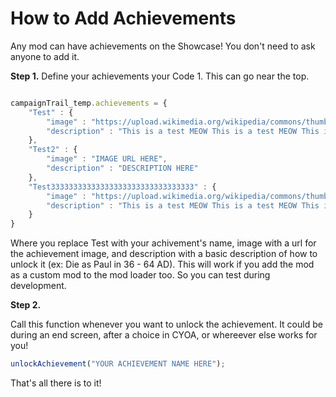 # How to Add Achievements

Any mod can have achievements on the Showcase! You don't need to ask anyone to add it.

**Step 1.** Define your achievements your Code 1. This can go near the top.

```javascript

campaignTrail_temp.achievements = {
    "Test" : {
        "image" : "https://upload.wikimedia.org/wikipedia/commons/thumb/c/cd/Stray_kitten_Rambo002.jpg/1200px-Stray_kitten_Rambo002.jpg",
        "description" : "This is a test MEOW This is a test MEOW This is a test MEOW"
    },
    "Test2" : {
        "image" : "IMAGE URL HERE",
        "description" : "DESCRIPTION HERE"
    },
    "Test33333333333333333333333333333333" : {
        "image" : "https://upload.wikimedia.org/wikipedia/commons/thumb/c/cd/Stray_kitten_Rambo002.jpg/1200px-Stray_kitten_Rambo002.jpg",
        "description" : "This is a test MEOW This is a test MEOW This is a test MEOW This is a test MEOW This is a test MEOW This is a test MEOW This is a test MEOW This is a test MEOW This is a test MEOW"
    }
}
```

Where you replace Test with your achivement's name, image with a url for the achievement image, and description with a basic description of how to unlock it (ex: Die as Paul in 36 - 64 AD). This will work if you add the mod as a custom mod to the mod loader too. So you can test during development.

**Step 2.**

Call this function whenever you want to unlock the achievement. It could be during an end screen, after a choice in CYOA, or whereever else works for you!

```javascript
unlockAchievement("YOUR ACHIEVEMENT NAME HERE");
```

That's all there is to it!
